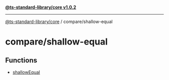 [**@ts-standard-library/core v1.0.2**](../../README.md)

***

[@ts-standard-library/core](../../modules.md) / compare/shallow-equal

# compare/shallow-equal

## Functions

- [shallowEqual](functions/shallowEqual.md)
